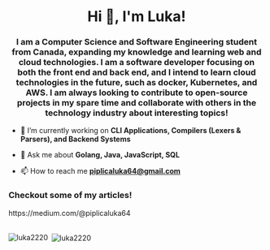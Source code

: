 <h1 align="center">Hi 👋, I'm Luka!</h1>
<h3 align="center">I am a Computer Science and Software Engineering student from Canada, expanding my knowledge and learning web and cloud technologies. I am a software developer focusing on both the front end and back end, and I intend to learn cloud technologies in the future, such as docker, Kubernetes, and AWS. I am always looking to contribute to open-source projects in my spare time and collaborate with others in the technology industry about interesting topics!</h3>

- 🔭 I’m currently working on **CLI Applications, Compilers (Lexers & Parsers), and Backend Systems**

- 💬 Ask me about **Golang, Java, JavaScript, SQL**

- 📫 How to reach me **piplicaluka64@gmail.com**


<h3 align="left">Checkout some of my articles!</h3>
https://medium.com/@piplicaluka64

<br>
<br>

<p><img align="left" src="https://github-readme-stats.vercel.app/api/top-langs?username=luka2220&show_icons=true&locale=en&theme=prussian" alt="luka2220" /></p>

<p>&nbsp;<img align="center" src="https://github-readme-stats.vercel.app/api?username=luka2220&show_icons=true&locale=en&theme=prussian" alt="luka2220" /></p>

